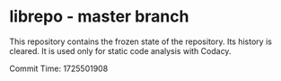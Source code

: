# librepo - master branch

This repository contains the frozen state of the repository.
Its history is cleared. It is used only for static code
analysis with Codacy.

Commit Time: 1725501908